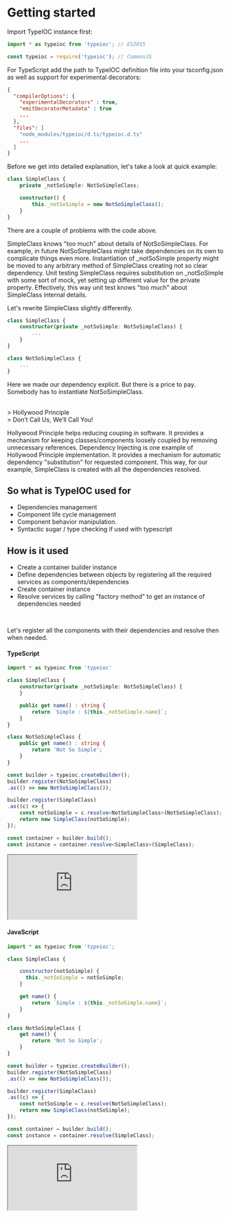 # Getting started

Import TypeIOC instance first:

```typescript
import * as typeioc from 'typeioc'; // ES2015

const typeioc = require('typeioc'); // CommonJS
```

For TypeScript add the path to TypeIOC definition file into your tsconfig.json as well as support for experimental decorators:

```json
{
  "compilerOptions": {
    "experimentalDecorators" : true,
    "emitDecoratorMetadata" : true
    ...
  },
  "files": [
    "node_modules/typeioc/d.ts/typeioc.d.ts"
    ...
  ]
}
```

Before we get into detailed explanation, let's take a look at quick example:

```typescript
class SimpleClass {
    private _notSoSimple: NotSoSimpleClass;

    constructor() {
        this._notSoSimple = new NotSoSimpleClass();
    }
}
```

There are a couple of problems with the code above.

SimpleClass knows "too much" about details of NotSoSimpleClass. For example, in future NotSoSimpleClass might take dependencies on its own to complicate things even more. Instantiation of _notSoSimple property might be moved to any arbitrary method of SimpleClass creating not so clear dependency. Unit testing SimpleClass requires substitution on _notSoSimple with some sort of mock, yet setting up different value for the private property. Effectively, this way unit test knows "too much" about SimpleClass internal details.

Let's rewrite SimpleClass slightly differently.

```typescript
class SimpleClass {
    constructor(private _notSoSimple: NotSoSimpleClass) {
        ...
    }
}

class NotSoSimpleClass {
    ...
}
```

Here we made our dependency explicit. But there is a price to pay. Somebody has to instantiate NotSoSimpleClass.

<br/>
> Hollywood Principle<br/>
> Don’t Call Us, We’ll Call You!

Hollywood Principle helps reducing couping in software. It provides a mechanism for keeping classes/components loosely coupled by removing unnecessary references. Dependency Injecting is one example of Hollywood Principle implementation. It provides a mechanism for automatic dependency "substitution" for requested component. This way, for our example, SimpleClass is created with all the dependencies resolved.

## So what is TypeIOC used for

* Dependencies management
* Component life cycle management
* Component behavior manipulation.
* Syntactic sugar / type checking if used with typescript

## How is it used

* Create a container builder instance
* Define dependencies between objects by registering all the required services as components/dependencies
* Create container instance
* Resolve services by calling "factory method" to get an instance of dependencies needed

<br/>

Let's register all the components with their dependencies and resolve then when needed.

#### TypeScript

```typescript
import * as typeioc from 'typeioc'

class SimpleClass {
    constructor(private _notSoSimple: NotSoSimpleClass) {
    }

    public get name() : string {
        return `Simple : ${this._notSoSimple.name}`;
    }
}

class NotSoSimpleClass {
    public get name() : string {
        return 'Not So Simple';
    }
}

const builder = typeioc.createBuilder();
builder.register(NotSoSimpleClass)
.as(() => new NotSoSimpleClass());

builder.register(SimpleClass)
.as((c) => {
    const notSoSimple = c.resolve<NotSoSimpleClass>(NotSoSimpleClass);
    return new SimpleClass(notSoSimple);
});

const container = builder.build();
const instance = container.resolve<SimpleClass>(SimpleClass);
```

<!--sec data-title="Run example" data-id="section0" data-show=true data-collapse=true ces-->

<iframe class="example" src="https://stackblitz.com/edit/tioc-getting-started-ts?embed=1&file=index.ts">
</iframe>

<!--endsec-->

#### JavaScript

```javascript
import * as typeioc from 'typeioc';

class SimpleClass {

    constructor(notSoSimple) {
      this._notSoSimple = notSoSimple;
    }

    get name() {
        return `Simple : ${this._notSoSimple.name}`;
    }
}

class NotSoSimpleClass {
    get name() {
        return 'Not So Simple';
    }
}

const builder = typeioc.createBuilder();
builder.register(NotSoSimpleClass)
.as(() => new NotSoSimpleClass());

builder.register(SimpleClass)
.as((c) => {
    const notSoSimple = c.resolve(NotSoSimpleClass);
    return new SimpleClass(notSoSimple);
});

const container = builder.build();
const instance = container.resolve(SimpleClass);
```

<!--sec data-title="Run example" data-id="section1" data-show=true data-collapse=true ces-->

<iframe class="example" src="https://stackblitz.com/edit/tioc-getting-started-js?embed=1&file=index.js">
</iframe>

<!--endsec-->
